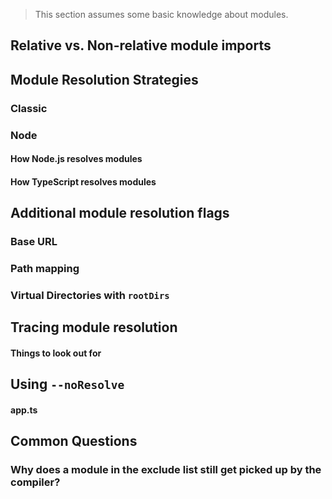 > This section assumes some basic knowledge about modules.
## Relative vs. Non-relative module imports
## Module Resolution Strategies
### Classic
### Node
#### How Node.js resolves modules
#### How TypeScript resolves modules
## Additional module resolution flags
### Base URL
### Path mapping
### Virtual Directories with `rootDirs`
## Tracing module resolution
#### Things to look out for
## Using `--noResolve`
#### app.ts
## Common Questions
### Why does a module in the exclude list still get picked up by the compiler?